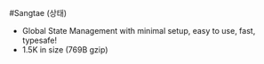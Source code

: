 #Sangtae (상태)

- Global State Management with minimal setup, easy to use, fast, typesafe!
- 1.5K in size (769B gzip)
